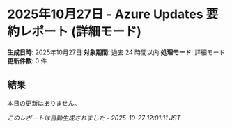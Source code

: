# 2025年10月27日 - Azure Updates 要約レポート (詳細モード)

**生成日時**: 2025年10月27日
**対象期間**: 過去 24 時間以内
**処理モード**: 詳細モード
**更新件数**: 0 件

## 結果

本日の更新はありません。


*このレポートは自動生成されました - 2025-10-27 12:01:11 JST*
